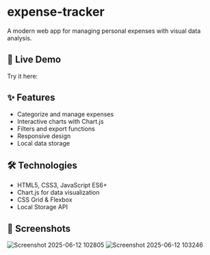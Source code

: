 # expense-tracker

A modern web app for managing personal expenses with visual data analysis.

## 🚀 Live Demo
Try it here: 

## ✨ Features
- Categorize and manage expenses
- Interactive charts with Chart.js
- Filters and export functions
- Responsive design
- Local data storage

## 🛠️ Technologies
- HTML5, CSS3, JavaScript ES6+
- Chart.js for data visualization
- CSS Grid & Flexbox
- Local Storage API

## 📱 Screenshots

![Screenshot 2025-06-12 102805](https://github.com/user-attachments/assets/93f1d526-fdd3-4e85-a2f7-6be3f70ef106)
![Screenshot 2025-06-12 103246](https://github.com/user-attachments/assets/80a35055-35dd-465a-a942-a6868bde583a)
